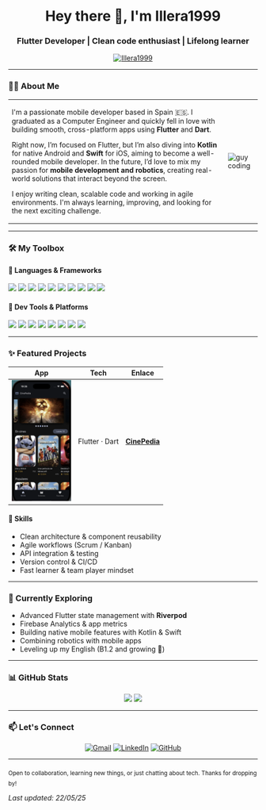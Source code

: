 <h1 align="center">Hey there 👋, I'm Illera1999</h1>
<h3 align="center">Flutter Developer | Clean code enthusiast | Lifelong learner</h3>

<p align="center">
  <a href="https://github.com/Illera1999"><img src="https://komarev.com/ghpvc/?username=Illera1999&label=Profile%20views&color=0e75b6&style=flat" alt="Illera1999" /></a>
</p>

---

### 👨‍💻 About Me

<table>
  <tr>
    <td>

I'm a passionate mobile developer based in Spain 🇪🇸. I graduated as a Computer Engineer and quickly fell in love with building smooth, cross-platform apps using **Flutter** and **Dart**.

Right now, I’m focused on Flutter, but I’m also diving into **Kotlin** for native Android and **Swift** for iOS, aiming to become a well-rounded mobile developer. In the future, I’d love to mix my passion for **mobile development and robotics**, creating real-world solutions that interact beyond the screen.

I enjoy writing clean, scalable code and working in agile environments. I'm always learning, improving, and looking for the next exciting challenge.

</td>
    <td>
      <img src="https://i.pinimg.com/originals/e4/26/70/e426702edf874b181aced1e2fa5c6cde.gif" alt="guy coding" width="350px" />
    </td>
  </tr>
</table>

---

### 🛠️ My Toolbox

#### 🧠 Languages & Frameworks

<p align="left">
  <img src="https://img.shields.io/badge/Dart-0175C2?style=for-the-badge&logo=dart&logoColor=white"/>
  <img src="https://img.shields.io/badge/Flutter-02569B?style=for-the-badge&logo=flutter&logoColor=white"/>
  <img src="https://img.shields.io/badge/Kotlin-7F52FF?style=for-the-badge&logo=kotlin&logoColor=white"/>
  <img src="https://img.shields.io/badge/Swift-FA7343?style=for-the-badge&logo=swift&logoColor=white"/>
  <img src="https://img.shields.io/badge/Java-ED8B00?style=for-the-badge&logo=java&logoColor=white"/>
  <img src="https://img.shields.io/badge/JavaScript-F7DF1E?style=for-the-badge&logo=javascript&logoColor=black"/>
  <img src="https://img.shields.io/badge/TypeScript-3178C6?style=for-the-badge&logo=typescript&logoColor=white"/>
  <img src="https://img.shields.io/badge/Python-3776AB?style=for-the-badge&logo=python&logoColor=white"/>
  <img src="https://img.shields.io/badge/C%23-239120?style=for-the-badge&logo=c-sharp&logoColor=white"/>
  <img src="https://img.shields.io/badge/SQL-4479A1?style=for-the-badge&logo=sqlite&logoColor=white"/>
</p>

#### 🧰 Dev Tools & Platforms

<p align="left">
  <img src="https://img.shields.io/badge/Android_Studio-3DDC84?style=for-the-badge&logo=android-studio&logoColor=white"/>
  <img src="https://img.shields.io/badge/Xcode-147EFB?style=for-the-badge&logo=xcode&logoColor=white"/>
  <img src="https://img.shields.io/badge/VS_Code-007ACC?style=for-the-badge&logo=visual-studio-code&logoColor=white"/>
  <img src="https://img.shields.io/badge/Firebase-FFCA28?style=for-the-badge&logo=firebase&logoColor=black"/>
  <img src="https://img.shields.io/badge/UiPath-FF6C37?style=for-the-badge&logo=uipath&logoColor=white"/>
  <img src="https://img.shields.io/badge/Git-F05032?style=for-the-badge&logo=git&logoColor=white"/>
  <img src="https://img.shields.io/badge/GitHub-181717?style=for-the-badge&logo=github&logoColor=white"/>
  <img src="https://img.shields.io/badge/GitLab-FC6D26?style=for-the-badge&logo=gitlab&logoColor=white"/>
</p>

---

### ✨ Featured Projects

| App | Tech | Enlace |
|-----|------|--------|
| <img src="https://raw.githubusercontent.com/Illera1999/Flutter_Course/main/project/cinemapedia/result/Home.png" width="120"/> | Flutter · Dart | **[CinePedia](https://github.com/Illera1999/Flutter_Course/tree/main/project/cinemapedia)** |

<!-- puedes añadir más proyectos en filas nuevas -->

#### 🧩 Skills

- Clean architecture & component reusability  
- Agile workflows (Scrum / Kanban)  
- API integration & testing  
- Version control & CI/CD  
- Fast learner & team player mindset
---

### 🚀 Currently Exploring

- Advanced Flutter state management with **Riverpod**
- Firebase Analytics & app metrics
- Building native mobile features with Kotlin & Swift
- Combining robotics with mobile apps
- Leveling up my English (B1.2 and growing 💬)

---

### 📊 GitHub Stats

<p align="center">
  <img src="https://github-readme-stats.vercel.app/api?username=Illera1999&show_icons=true&theme=algolia&count_private=true" height="170"/>
  <img src="https://github-readme-stats.vercel.app/api/top-langs/?username=Illera1999&layout=compact&theme=algolia&exclude_repo=cpp_big_project,old_cmake" height="170"/>
</p>

---

### 📫 Let's Connect

<p align="center">
  <a href="mailto:illerarodriguez1999@gmail.com"><img src="https://img.icons8.com/bubbles/50/000000/gmail.png" alt="Gmail"/></a>
  <a href="https://www.linkedin.com/in/jose-manuel-illera-rodriguez/"><img src="https://img.icons8.com/bubbles/50/000000/linkedin.png" alt="LinkedIn"/></a>
  <a href="https://github.com/Illera1999"><img src="https://img.icons8.com/bubbles/50/000000/github.png" alt="GitHub"/></a>
</p>

---

<sub>Open to collaboration, learning new things, or just chatting about tech. Thanks for dropping by!</sub>

*Last updated: 22/05/25*
